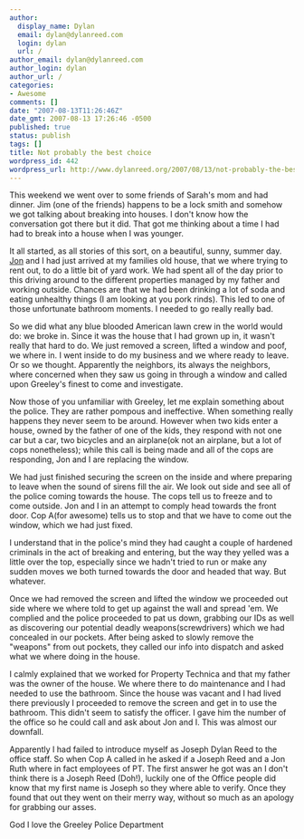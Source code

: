 ```yaml
---
author:
  display_name: Dylan
  email: dylan@dylanreed.com
  login: dylan
  url: /
author_email: dylan@dylanreed.com
author_login: dylan
author_url: /
categories:
- Awesome
comments: []
date: "2007-08-13T11:26:46Z"
date_gmt: 2007-08-13 17:26:46 -0500
published: true
status: publish
tags: []
title: Not probably the best choice
wordpress_id: 442
wordpress_url: http://www.dylanreed.org/2007/08/13/not-probably-the-best-choice/
---
```


This weekend we went over to some friends of Sarah's mom and had dinner. Jim (one of the friends) happens to be a lock smith and somehow we got talking about breaking into houses. I don't know how the conversation got there but it did. That got me thinking about a time I had had to break into a house when I was younger.

It all started, as all stories of this sort, on a beautiful, sunny, summer day. [Jon][1] and I had just arrived at my families old house, that we where trying to rent out, to do a little bit of yard work. We had spent all of the day prior to this driving around to the different properties managed by my father and working outside. Chances are that we had been drinking a lot of soda and eating unhealthy things (I am looking at you pork rinds). This led to one of those unfortunate bathroom moments. I needed to go really really bad.

   [1]: http://in5anity.org/

So we did what any blue blooded American lawn crew in the world would do: we broke in. Since it was the house that I had grown up in, it wasn't really that hard to do. We just removed a screen, lifted a window and poof, we where in. I went inside to do my business and we where ready to leave. Or so we thought. Apparently the neighbors, its always the neighbors, where concerned when they saw us going in through a window and called upon Greeley's finest to come and investigate.

Now those of you unfamiliar with Greeley, let me explain something about the police. They are rather pompous and ineffective. When something really happens they never seem to be around. However when two kids enter a house, owned by the father of one of the kids, they respond with not one car but a car, two bicycles and an airplane(ok not an airplane, but a lot of cops nonetheless); while this call is being made and all of the cops are responding, Jon and I are replacing the window.

We had just finished securing the screen on the inside and where preparing to leave when the sound of sirens fill the air. We look out side and see all of the police coming towards the house. The cops tell us to freeze and to come outside. Jon and I in an attempt to comply head towards the front door. Cop A(for awesome) tells us to stop and that we have to come out the window, which we had just fixed.

I understand that in the police's mind they had caught a couple of hardened criminals in the act of breaking and entering, but the way they yelled was a little over the top, especially since we hadn't tried to run or make any sudden moves we both turned towards the door and headed that way. But whatever.

Once we had removed the screen and lifted the window we proceeded out side where we where told to get up against the wall and spread 'em. We complied and the police proceeded to pat us down, grabbing our IDs as well as discovering our potential deadly weapons(screwdrivers) which we had concealed in our pockets. After being asked to slowly remove the "weapons" from out pockets, they called our info into dispatch and asked what we where doing in the house.

I calmly explained that we worked for Property Technica and that my father was the owner of the house. We where there to do maintenance and I had needed to use the bathroom. Since the house was vacant and I had lived there previously I proceeded to remove the screen and get in to use the bathroom. This didn't seem to satisfy the officer. I gave him the number of the office so he could call and ask about Jon and I. This was almost our downfall.

Apparently I had failed to introduce myself as Joseph Dylan Reed to the office staff. So when Cop A called in he asked if a Joseph Reed and a Jon Ruth where in fact employees of PT. The first answer he got was an I don't think there is a Joseph Reed (Doh!), luckily one of the Office people did know that my first name is Joseph so they where able to verify. Once they found that out they went on their merry way, without so much as an apology for grabbing our asses.

God I love the Greeley Police Department
